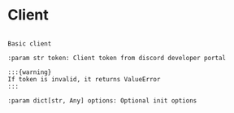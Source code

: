 # Client

```{py.class} disspy.Client(*, token: str, **options)

Basic client

:param str token: Client token from discord developer portal

:::{warning}
If token is invalid, it returns ValueError
:::

:param dict[str, Any] options: Optional init options
```